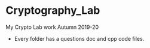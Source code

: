 # Cryptography_Lab
My Crypto Lab work Autumn 2019-20
- Every folder has a questions doc and cpp code files.
